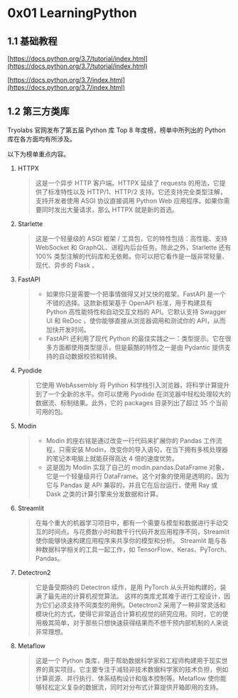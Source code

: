 # 0x01 LearningPython

## 1.1 基础教程

[https://docs.python.org/3.7/tutorial/index.html](https://docs.python.org/3.7/tutorial/index.html)

[https://docs.python.org/3.7/index.html](https://docs.python.org/3.7/index.html)

## 1.2 第三方类库

 Tryolabs 官网发布了第五届 Python 库 Top 8 年度榜，榜单中所列出的 Python 库在各方面均有所涉及。

  以下为榜单重点内容。

1. HTTPX

   > 这是一个异步 HTTP 客户端。HTTPX 延续了 requests 的用法，它提供了标准特性以及 HTTP/1、HTTP/2 支持。它还支持完全类型注解，支持开发者使用 ASGI 协议直接调用 Python Web 应用程序。如果你需要同时发出大量请求，那么 HTTPX 就是新的首选。

2. Starlette

   > 这是一个轻量级的 ASGI 框架 / 工具包，它的特性包括：高性能、支持 WebSocket 和 GraphQL、进程内后台任务。除此之外，Starlette 还有 100% 类型注解的代码库和无依赖。你可以把它看作是一版非常轻量、现代、异步的 Flask 。

3. FastAPI

   > - 如果你只是需要一个把事情做得又对又快的框架。FastAPI 是一个不错的选择。这款新框架基于 OpenAPI 标准，用于构建具有 Python 高性能特性和自动交互文档的 API。它默认支持 Swagger UI 和 ReDoc ，使你能够直接从浏览器调用和测试你的 API，从而加快开发时间。
   > - FastAPI 还利用了现代 Python 的最佳实践之一：类型提示。它在很多方面都使用类型提示，但是最酷的特性之一是由 Pydantic 提供支持的自动数据校验和转换。

4. Pyodide

   > 它使用 WebAssembly 将 Python 科学栈引入浏览器，将科学计算提升到了一个全新的水平。你可以使用 Pyodide 在浏览器中轻松处理较大的数据流、标制结果。此外，它的 packages 目录列出了超过 35 个当前可用的包。

5. Modin

   > - Modin 的座右铭是通过改变一行代码来扩展你的 Pandas 工作流程，只需安装 Modin，改变你的导入语句，在当下拥有多核处理器的笔记本电脑上就能获得高达 4 倍的速度优势。
   > - 这是因为 Modin 实现了自己的 modin.pandas.DataFrame 对象，它是一个轻量级并行 DataFrame。这个对象的使用是透明的，因为它与 Pandas 是 API 兼容的，并且它在后台运行，使用 Ray 或 Dask 之类的计算引擎来分发数据和计算。

6. Streamlit

   > 在每个重大的机器学习项目中，都有一个需要与模型和数据进行手动交互的时间点。与花费数小时和数千行代码开发应用程序不同，Streamlit 使你能够快速构建应用程序来共享你的模型和分析。
   > Streamlit 能与各种数据科学相关的工具一起工作，如 TensorFlow、Keras、PyTorch、Pandas。

7. Detectron2

   > 它是备受期待的 Detectron 续作，是用 PyTorch 从头开始构建的，装满了最先进的计算机视觉算法。
   > 这样的类库尤其难于进行工程设计，因为它们必须支持不同类型的用例。Detectron2 采用了一种非常灵活和模块化的方式，使得它非常适合计算机视觉的研究应用。同时，它的使用极其简单，对于那些只想快速获得结果而不想干预内部机制的人来说非常理想。

8. Metaflow

   > 这是一个 Python 类库，用于帮助数据科学家和工程师构建用于现实世界的真实项目。它主要专注于减轻非技术数据科学家的技术负担，例如计算资源、并行执行、体系结构设计和版本控制等。Metaflow 使你能够轻松定义复杂的数据流，同时对分布式计算提供开箱即用的支持。
